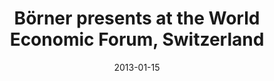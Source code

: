 ---
date: 2013-01-15
title: "Börner presents at the World Economic Forum, Switzerland"
source: SoIC News
sourceUrl: https://luddy.indiana.edu/news/story.html?ils_id=2483
pdfLink: 20130115-soic-news.pdf
---
